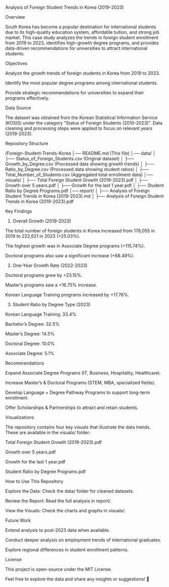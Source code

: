 Analysis of Foreign Student Trends in Korea (2019-2023)

Overview

South Korea has become a popular destination for international students due to its high-quality education system, affordable tuition, and strong job market. This case study analyzes the trends in foreign student enrollment from 2019 to 2023, identifies high-growth degree programs, and provides data-driven recommendations for universities to attract international students.

Objectives

Analyze the growth trends of foreign students in Korea from 2019 to 2023.

Identify the most popular degree programs among international students.

Provide strategic recommendations for universities to expand their programs effectively.

Data Source

The dataset was obtained from the Korean Statistical Information Service (KOSIS) under the category "Status of Foreign Students (2010-2023)". Data cleaning and processing steps were applied to focus on relevant years (2019-2023).

Repository Structure

/Foreign-Student-Trends-Korea
│── README.md (This file)
│── data/
│   ├── Status_of_Foreign_Students.csv (Original dataset)
│   ├── Growth_by_Degree.csv (Processed data showing growth trends)
│   ├── Ratio_by_Degree.csv (Processed data showing student ratios)
│   ├── Total_Number_of_Students.csv (Aggregated total enrollment data)
│── visuals/
│   ├── Total Foreign Student Growth (2019-2023).pdf
│   ├── Growth over 5 years.pdf
│   ├── Growth for the last 1 year.pdf
│   ├── Student Ratio by Degree Programs.pdf
│── report/
│   ├── Analysis of Foreign Student Trends in Korea (2019-2023).md
│   ├── Analysis of Foreign Student Trends in Korea (2019-2023).pdf

Key Findings

1. Overall Growth (2019-2023)

The total number of foreign students in Korea increased from 178,055 in 2019 to 222,621 in 2023 (+25.03%).

The highest growth was in Associate Degree programs (+115.74%).

Doctoral programs also saw a significant increase (+68.49%).

2. One-Year Growth Rate (2022-2023)

Doctoral programs grew by +23.15%.

Master’s programs saw a +16.75% increase.

Korean Language Training programs increased by +17.76%.

3. Student Ratio by Degree Type (2023)

Korean Language Training: 33.4%

Bachelor’s Degree: 32.5%

Master’s Degree: 14.5%

Doctoral Degree: 10.0%

Associate Degree: 5.1%

Recommendations

Expand Associate Degree Programs (IT, Business, Hospitality, Healthcare).

Increase Master’s & Doctoral Programs (STEM, MBA, specialized fields).

Develop Language + Degree Pathway Programs to support long-term enrollment.

Offer Scholarships & Partnerships to attract and retain students.

Visualizations

The repository contains four key visuals that illustrate the data trends. These are available in the visuals/ folder:

Total Foreign Student Growth (2019-2023).pdf

Growth over 5 years.pdf

Growth for the last 1 year.pdf

Student Ratio by Degree Programs.pdf

How to Use This Repository

Explore the Data: Check the data/ folder for cleaned datasets.

Review the Report: Read the full analysis in report/.

View the Visuals: Check the charts and graphs in visuals/.

Future Work

Extend analysis to post-2023 data when available.

Conduct deeper analysis on employment trends of international graduates.

Explore regional differences in student enrollment patterns.

License

This project is open-source under the MIT License.

Feel free to explore the data and share any insights or suggestions! 🚀

